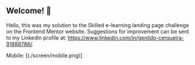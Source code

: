 ## Welcome! 👋

Hello, this was my solution to the Skilled e-learning landing page challenge on the Frontend Mentor website. Suggestions for improvement can be sent to my LinkedIn profile at: https://www.linkedin.com/in/genildo-cerqueira-91888786/.


Mobile: 
[(./screen/mobile.png)]
